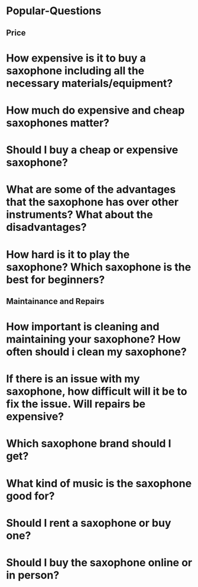 # Popular-Questions

## Price

# How expensive is it to buy a saxophone including all the necessary materials/equipment?

# How much do expensive and cheap saxophones matter?

# Should I buy a cheap or expensive saxophone?



# What are some of the advantages that the saxophone has over other instruments? What about the disadvantages?

# How hard is it to play the saxophone? Which saxophone is the best for beginners?

## Maintainance and Repairs

# How important is cleaning and maintaining your saxophone? How often should i clean my saxophone?

# If there is an issue with my saxophone, how difficult will it be to fix the issue. Will repairs be expensive?

# Which saxophone brand should I get?

# What kind of music is the saxophone good for? 

# Should I rent a saxophone or buy one?

# Should I buy the saxophone online or in person?
